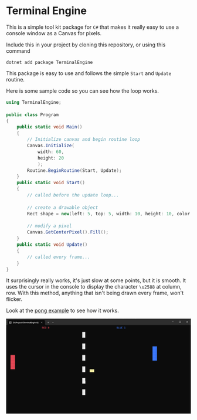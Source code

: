 # Terminal Engine

This is a simple tool kit package for `C#` that makes it really easy to use a console window as a Canvas for pixels. 

Include this in your project by cloning this repository, or using this command
```
dotnet add package TerminalEngine
```

This package is easy to use and follows the simple `Start` and `Update` routine. 

Here is some sample code so you can see how the loop works.

```cs
using TerminalEngine;

public class Program
{
    public static void Main()
    {
        // Initialize canvas and begin routine loop
        Canvas.Initialize(
            width: 60, 
            height: 20
            );
        Routine.BeginRoutine(Start, Update);
    }
    public static void Start()
    {
        // called before the update loop...

        // create a drawable object
        Rect shape = new(left: 5, top: 5, width: 10, height: 10, color: ConsoleColor.Green);

        // modify a pixel
        Canvas.GetCenterPixel().Fill();
    }
    public static void Update()
    {
        // called every frame...
    }
}
```

It surprisingly really works, it's just slow at some points, but it is smooth. It uses the cursor in the console to display the character `\u2588` at column, row. With this method, anything that isn't being drawn every frame, won't flicker.

Look at the [pong example](https://github.com/JBrosDevelopment/TerminalEngine/master/Examples/Pong/) to see how it works.

![Pong](https://raw.githubusercontent.com/JBrosDevelopment/TerminalEngine/master/Examples/Pong/playing.png)
